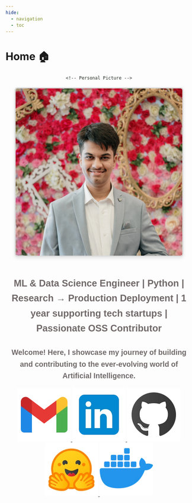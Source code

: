 ```yaml
---
hide:
  - navigation
  - toc
---
```


# **Home** 🏠

<div style="
    text-align: center; 
    font-family: Arial, sans-serif; 
    color: rgba(5, 12, 4, 0.88); 
    line-height: 1.6;
">

    <!-- Personal Picture -->
<img
    fetchpriority="high" 
    src="assets/Personal_Pic.webp" 
    alt="Personal Pic" 
    width="450" 
    height="450" 
    style="border-radius: 8px; border: 3px solid #ddd; box-shadow: 0 4px 8px rgba(0, 0, 0, 0.1); margin-bottom: 15px;">

<!-- Section Title -->
<h1 style="
    text-align: center; 
    font-size: 1.8em; 
    font-weight: bold; 
    margin-top: 30px;
    color:  #716969; 
">
    ML & Data Science Engineer | Python | Research → Production Deployment | 1 year supporting tech startups | Passionate OSS Contributor



<!-- Introduction -->
<h2 style="
    text-align: center; 
    font-size: 1.4em; 
    font-weight: bold; 
    margin-top: 30px;
    color: #716969;
">
        Welcome! Here, I showcase my journey of building and contributing to the ever-evolving world of 
        <strong style>Artificial Intelligence</strong>.
</h2>
</div>

<center>

<div style="text-align: center;">
  <!-- Gmail -->
  <a href="mailto:paragekbote23@gmail.com">
    <img src="assets/icons8-gmail-144.webp" alt="Gmail Icon">
  </a>

  <!-- LinkedIn -->
  <a href="https://www.linkedin.com/in/parag-ekbote/">
    <img src="assets/icons8-linkedin-144.webp" alt="LinkedIn Icon">
  </a>

  <!-- GitHub -->
  <a href="https://github.com/ParagEkbote">
    <img src="assets/icons8-github-144.webp" alt="GitHub Icon">
  </a>

  <!-- Hugging Face -->
  <a href="https://huggingface.co/AINovice2005">
    <img src="assets/icons8-hugging-face-144.webp" alt="Hugging Face Icon">
  </a>

  <!-- Docker -->
  <a href="https://hub.docker.com/u/paragekbote">
    <img src="assets/icons8-docker-144.webp"  alt="Docker Icon">
  </a>
</div>

</center>
